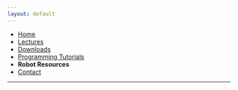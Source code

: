 ```yaml
---
layout: default
---
```

* [Home](../index.md)
* [Lectures](Lectures.md)
* [Downloads](Downloads.md)
* [Programming Tutorials](Programming_Tutorials.md)
* **Robot Resources**
* [Contact](Contact.md) 

* * *
